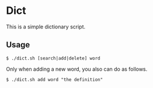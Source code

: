 # Dict

This is a simple dictionary script.

## Usage
```
$ ./dict.sh [search|add|delete] word
```
Only when adding a new word, you also can do as follows.
```
$ ./dict.sh add word "the definition"
```

